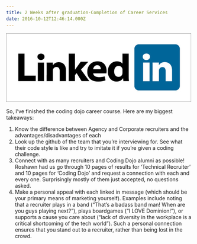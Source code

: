 ```yaml
---
title: 2 Weeks after graduation-Completion of Career Services
date: 2016-10-12T12:46:14.000Z
---
```

![Career](/assets/career.jpeg)

So, I’ve finished the coding dojo career course.  Here are my biggest takeaways:

1. Know the difference between Agency and Corporate recruiters and the advantages/disadvantages of each
2. Look up the github of the team that you’re interviewing for.  See what their code style is like and try to imitate it if you’re given a coding challenge.
3. Connect with as many recruiters and Coding Dojo alumni as possible!  Roshawn had us go through 10 pages of results for ‘Technical Recruiter’ and 10 pages for ‘Coding Dojo’ and request a connection with each and every one.  Surprisingly mostly of them just accepted, no questions asked.
4. Make a personal appeal with each linked in message (which should be your primary means of marketing yourself).  Examples include noting that a recruiter plays in a band (“That’s a badass band man!  When are you guys playing next?”), plays boardgames (“I LOVE Dominion!”), or supports a cause you care about (“lack of diversity in the workplace is a critical shortcoming of the tech world”).  Such a personal connection ensures that you stand out to a recruiter, rather than being lost in the crowd.
